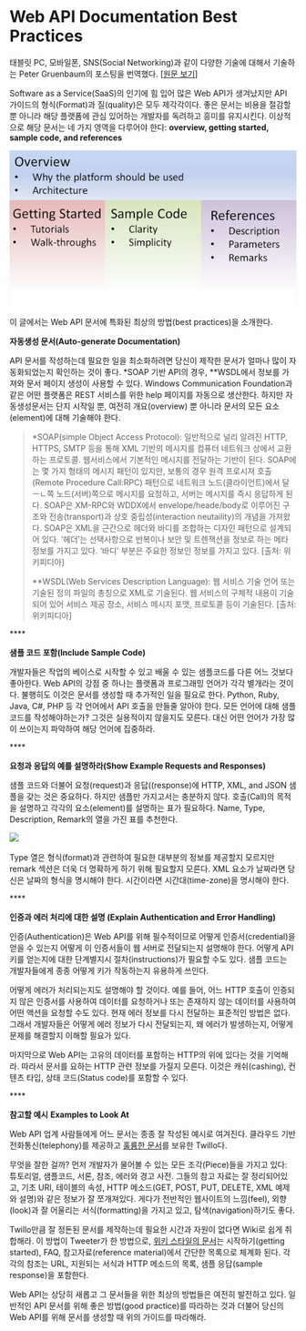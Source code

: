 # Web API Documentation Best Practices



태블릿 PC, 모바일폰, SNS\(Social Networking\)과 같이 다양한 기술에 대해서 기술하는 Peter Gruenbaum의 포스팅을 번역했다. \[[원문 보기](https://www.programmableweb.com/news/web-api-documentation-best-practices/2010/08/12)\]

Software as a Service\(SaaS\)의 인기에 힘 입어 많은 Web API가 생겨났지만 API 가이드의 형식\(Format\)과 질\(quality\)은 모두 제각각이다. 좋은 문서는 비용을 절감할 뿐 아니라 해당 플랫폼에 관심 있어하는 개발자를 독려하고 흥미를 유지시킨다. 이상적으로 해당 문서는 네 가지 영역을 다루어야 한다: **overview, getting started, sample code, and references**

![](../.gitbook/assets/image%20%2825%29.png)

이 글에서는 Web API 문서에 특화된 최상의 방법\(best practices\)을 소개한다.

**자동생성 문서\(Auto-generate Documentation\)**

API 문서를 작성하는데 필요한 일을 최소화하려면 당신이 제작한 문서가 얼마나 많이 자동화되었는지 확인하는 것이 좋다. \*SOAP 기반 API의 경우, \*\*WSDL에서 정보를 가져와 문서 페이지 생성이 사용할 수 있다. Windows Communication Foundation과 같은 어떤 플랫폼은 REST 서비스를 위한 help 페이지를 자동으로 생산한다. 하지만 자동생성문서는 단지 시작일 뿐, 여전히 개요\(overview\) 뿐 아니라 문서의 모든 요소\(element\)에 대해 기술해야 한다.

> \*SOAP\(simple Object Access Protocol\): 일반적으로 널리 알려진 HTTP, HTTPS, SMTP 등을 통해 XML 기반의 메시지를 컴퓨터 네트워크 상에서 교환하는 프로토콜. 웹서비스에서 기본적인 메시지를 전달하는 기반이 된다. SOAP에는 몇 가지 형태의 메시지 패턴이 있지만, 보통의 경우 원격 프로시져 호출\(Remote Procedure Call:RPC\) 패턴으로 네트워크 노드\(클라이언트\)에서 달ㅡㄴ쪽 노드\(서버\)쪽으로 메시지를 요청하고, 서버는 메시지를 즉시 응답하게 된다. SOAP은 XM-RPC와 WDDX에서 envelope/heade/body로 이루어진 구조와 전송\(transport\)과 상호 중립성\(interaction neutaility\)의 개념을 가져왔다. SOAP은 XML을 근간으로 헤더와 바디를 조합하는 디자인 패턴으로 설계되어 있다. ‘헤더’는 선택사항으로 반복이나 보안 및 트렌잭션을 정보로 하는 메타 정보를 가지고 있다. ‘바디’ 부분은 주요한 정보인 정보를 가지고 있다. \[출처: 위키피디아\]
>
> \*\*WSDL\(Web Services Description Language\): 웹 서비스 기술 언어 또는 기술된 정의 파일의 총칭으로 XML로 기술된다. 웹 서비스의 구체적 내용이 기술되어 있어 서비스 제공 장소, 서비스 메시지 포맷, 프로토콜 등이 기술된다. \[출처: 위키피디아\]

\*\*\*\*

**샘플 코드 포함\(Include Sample Code\)**

개발자들은 작업의 베이스로 시작할 수 있고 배울 수 있는 샘플코드를 다른 어느 것보다 좋아한다. Web API의 강점 중 하나는 플랫폼과 프로그래밍 언어가 각각 별개라는 것이다. 불행히도 이것은 문서를 생성할 때 추가적인 일을 필요로 한다. Python, Ruby, Java, C\#, PHP 등 각 언어에서 API 호출을 만들줄 알아야 한다. 모든 언어에 대해 샘플 코드를 작성해야하는가? 그것은 실용적이지 않을지도 모른다. 대신 어떤 언어가 가장 많이 쓰이는지 파악하여 해당 언어에 집중하라.

\*\*\*\*

**요청과 응답의 예를 설명하라\(Show Example Requests and Responses\)**

샘플 코드와 더불어 요청\(request\)과 응답\(\(response\)에 HTTP, XML, and JSON 샘플을 갖는 것은 중요하다. 하지만 샘플만 가지고서는 충분하지 않다. 호출\(Call\)의 목적을 설명하고 각각의 요소\(element\)를 설명하는 표가 필요하다. Name, Type, Description, Remark의 열을 가진 표를 추천한다.

![](https://www.programmableweb.com/wp-content/web-api-table.gif)

Type 열은 형식\(format\)과 관련하여 필요한 대부분의 정보를 제공할지 모르지만 remark 섹션은 더욱 더 명확하게 하기 위해 필요할지 모른다. XML 요소가 날짜라면 당신은 날짜의 형식을 명시해야 한다. 시간이라면 시간대\(time-zone\)을 명시해야 한다.

\*\*\*\*

**인증과 에러 처리에 대한 설명 \(Explain Authentication and Error Handling\)**

인증\(Authentication\)은 Web API를 위해 필수적이므로 어떻게 인증서\(credential\)을 얻을 수 있는지 어떻게 이 인증서들이 웹 서버로 전달되는지 설명해야 한다. 어떻게 API 키를 얻는지에 대한 단계별지시 절차\(instructions\)가 필요할 수도 있다. 샘플 코드는 개발자들에게 종종 어떻게 키가 작동하는지 유용하게 쓰인다.

어떻게 에러가 처리되는지도 설명해야 할 것이다. 예를 들어, 어느 HTTP 호출이 인증되지 않은 인증서를 사용하여 데이터를 요청하거나 또는 존재하지 않는 데이터를 사용하여 어떤 액션을 요청할 수도 있다. 현재 에러 정보를 다시 전달하는 표준적인 방법은 없다. 그래서 개발자들은 어떻게 에러 정보가 다시 전달되는지, 왜 에러가 발생하는지, 어떻게 문제를 해결할지 이해할 필요가 있다.

마지막으로 Web API는 고유의 데이터를 포함하는 HTTP의 위에 있다는 것을 기억해라. 따라서 문서를 요하는 HTTP 관련 정보를 가질지 모른다. 이것은 캐쉬\(cashing\), 컨텐츠 타입, 상태 코드\(Status code\)를 포함할 수 있다.

\*\*\*\*

**참고할 예시** **Examples to Look At**

Web API 업계 사람들에게 어느 문서는 종종 잘 작성된 예시로 여겨진다. 클라우드 기반 전화통신\(telephony\)를 제공하고 [훌륭한 문서](http://www.twilio.com/docs/index)를 보유한 Twillo다.

무엇을 잘한 걸까? 먼저 개발자가 물어볼 수 있는 모든 조각\(Piece\)들을 가지고 있다: 튜토리얼, 샘플코드, 서론, 참조, 에러와 경고 사전. 그들의 참고 자료는 잘 정리되어있고, 기초 URI, 테이블의 속성, HTTP 메소드\(GET, POST, PUT, DELETE, XML 예제와 설명\)와 같은 정보가 잘 쪼개져있다. 게다가 전반적인 웹사이트의 느낌\(feel\), 외향\(look\)과 잘 어울리는 서식\(formatting\)을 가지고 있고, 탐색\(navigation\)하기도 좋다.

Twillo만큼 잘 정돈된 문서를 제작하는데 필요한 시간과 자원이 없다면 Wiki로 쉽게 취합해라. 이 방법이 Tweeter가 한 방법으로,  [위키 스타일의 문서](https://developer.twitter.com/)는 시작하기\(getting started\), FAQ, 참고자료\(reference material\)에서 간단한 목록으로 체계화 된다. 각각의 참조는 URL, 지원되는 서식과 HTTP 메소드의 목록, 샘플 응답\(sample response\)을 포함한다.

Web API는 상당히 새롭고 그 문서들을 위한 최상의 방법들은 여전히 발전하고 있다. 일반적인 API 문서를 위해 좋은 방법\(good practice\)를 따라하는 것과 더불어 당신의 Web API를 위해 문서를 생성할 때 위의 가이드를 따라해라.

